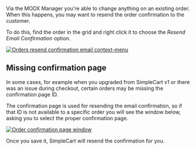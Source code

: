 Via the MODX Manager you're able to change anything on an existing order. When this happens, you may want to resend the order confirmation to the customer. 

To do this, find the order in the grid and right click it to choose the _Resend Email Confirmation_ option. 

 [ ![Orders resend confirmation email context-menu](https://assets.modmore.com/uploads/2015/12/orders_resend_confirmation_menu.png)](https://assets.modmore.com/uploads/2015/12/orders_resend_confirmation_menu.png "Orders resend confirmation email context-menu")

## Missing confirmation page 

In some cases, for example when you upgraded from SimpleCart v1 or there was an issue during checkout, certain orders may be missing the confirmation page ID. 

The confirmation page is used for resending the email confirmation, so if that ID is not available to a specific order you will see the window below, asking you to select the proper confirmation page. 

 [ ![Order confirmation page window](https://assets.modmore.com/uploads/2015/12/orders_confirm_page_window.png)](https://assets.modmore.com/uploads/2015/12/orders_confirm_page_window.png "Order confirmation page window")

Once you save it, SimpleCart will resend the confirmation for you. 
